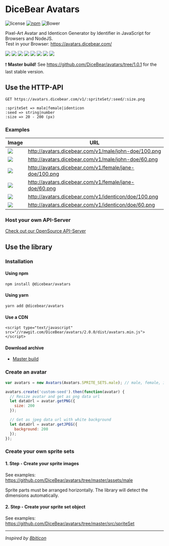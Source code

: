 # DiceBear Avatars

![license](https://img.shields.io/github/license/dicebear/avatars.svg)
[![npm](https://img.shields.io/npm/v/@dicebear/avatars.svg)](https://www.npmjs.com/package/@dicebear/avatars)
![Bower](https://img.shields.io/bower/v/dicebear-avatars.svg)

Pixel-Art Avatar and Identicon Generator by Identifier in JavaScript for Browsers and NodeJS.  
Test in your Browser: <https://avatars.dicebear.com/>

![](http://avatars.dicebear.com/v1/female/1/60.png)
![](http://avatars.dicebear.com/v1/male/2/60.png)
![](http://avatars.dicebear.com/v1/female/3/60.png)
![](http://avatars.dicebear.com/v1/male/4/60.png)
![](http://avatars.dicebear.com/v1/female/5/60.png)
![](http://avatars.dicebear.com/v1/male/6/60.png)
![](http://avatars.dicebear.com/v1/female/7/60.png)
![](http://avatars.dicebear.com/v1/male/8/60.png)

:exclamation: **Master build!** See https://github.com/DiceBear/avatars/tree/1.0.1 for the last stable version.

## Use the HTTP-API

```
GET https://avatars.dicebear.com/v1/:spriteSet/:seed/:size.png
```

```
:spriteSet => male|female|identicon
:seed => string|number
:size => 20 - 200 (px)
```

### Examples

| Image                                                       | URL                                                      |
| ----------------------------------------------------------- | -------------------------------------------------------- |
| ![](http://avatars.dicebear.com/v1/male/john-doe/100.png)   | <http://avatars.dicebear.com/v1/male/john-doe/100.png>   |
| ![](http://avatars.dicebear.com/v1/male/john-doe/60.png)    | <http://avatars.dicebear.com/v1/male/john-doe/60.png>    |
| ![](http://avatars.dicebear.com/v1/female/jane-doe/100.png) | <http://avatars.dicebear.com/v1/female/jane-doe/100.png> |
| ![](http://avatars.dicebear.com/v1/female/jane-doe/60.png)  | <http://avatars.dicebear.com/v1/female/jane-doe/60.png>  |
| ![](http://avatars.dicebear.com/v1/identicon/doe/100.png)   | <http://avatars.dicebear.com/v1/identicon/doe/100.png>   |
| ![](http://avatars.dicebear.com/v1/identicon/doe/60.png)    | <http://avatars.dicebear.com/v1/identicon/doe/60.png>    |

### Host your own API-Server

[Check out our OpenSource API-Server](https://github.com/DiceBear/avatars-server)

## Use the library

### Installation

#### Using npm

```
npm install @dicebear/avatars
```

#### Using yarn

```
yarn add @dicebear/avatars
```

#### Use a CDN

```
<script type="text/javascript" src="//rawgit.com/DiceBear/avatars/2.0.0/dist/avatars.min.js"></script>
```

#### Download archive

* [Master build](https://github.com/DiceBear/avatars/archive/master.zip)

### Create an avatar

```js
var avatars = new Avatars(Avatars.SPRITE_SETS.male); // male, female, identicon

avatars.create('custom-seed').then(function(avatar) {
  // Resize avatar and get as png data url
  let dataUrl = avatar.getPNG({
    size: 200
  });

  // Get as jpeg data url with white background
  let dataUrl = avatar.getJPEG({
    background: 200
  });
});
```

### Create your own sprite sets

#### 1. Step - Create your sprite images

See examples: <https://github.com/DiceBear/avatars/tree/master/assets/male>

Sprite parts must be arranged horizontally. The library will detect the dimensions automatically.

#### 2. Step - Create your sprite set object

See examples: <https://github.com/DiceBear/avatars/tree/master/src/spriteSet>

---

_Inspired by [8biticon](https://github.com/matveyco/8biticon)_
